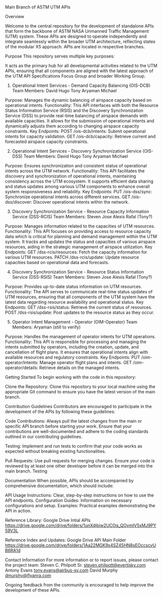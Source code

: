 Main Branch of ASTM UTM APIs

Overview

Welcome to the central repository for the development of standalone APIs that form the backbone of ASTM NASA Unmanned Traffic Management (UTM) system. These APIs are designed to operate independently and integrate seamlessly within the broader UTM architecture, reflecting states of the modular X5 approach. APIs are located in respective branches.

Purpose
This repository serves multiple key purposes:

It acts as the primary hub for all developmental activities related to the UTM APIs, ensuring that all components are aligned with the latest approach of the UTM API Specifications Focus Group and broader Working Group.

1. Operational Intent Services - Demand Capacity Balancing (OIS-DCB)
  Team Members:
  David
  Hugo
  Tony
  Aryaman
  Michael

Purpose: Manages the dynamic balancing of airspace capacity based on operational intents.
Functionality: This API interfaces with both the Resource Status Information Service (RSIS) and the Discovery Synchronization Service (DSS) to provide real-time balancing of airspace demands with available capacities. It allows for the submission of operational intents and dynamically adjusts them according to changing airspace capacity constraints.
Key Endpoints:
POST /ois-dcb/intents: Submit operational intents for capacity validation.
GET /ois-dcb/capacity: Retrieve current and forecasted airspace capacity constraints.

2. Operational Intent Services - Discovery Synchronization Service (OIS-DSS)
  Team Members:
  David
  Hugo
  Tony
  Aryaman
  Michael

Purpose: Ensures synchronization and consistent status of operational intents across the UTM network.
Functionality: This API facilitates the discovery and synchronization of operational intents, maintaining consistency across the UTM ecosystem. It supports efficient data sharing and status updates among various UTM components to enhance overall system responsiveness and reliability.
Key Endpoints:
PUT /ois-dss/sync: Synchronize operational intents across different services.
GET /ois-dss/discover: Discover operational intents within the network.

3. Discovery Synchronization Service - Resource Capacity Information Service (DSS-RCIS)
  Team Members:
  Steven
  Jose
  Alexis
  Rafal
  (Tony?)   

Purpose: Manages information related to the capacities of UTM resources.
Functionality: This API focuses on providing access to resource capacity data which is critical for planning and demand management within the UTM system. It tracks and updates the status and capacities of various airspace resources, aiding in the strategic management of airspace utilization.
Key Endpoints:
GET /dss-rcis/resources: Fetch the capacity information for various UTM resources.
PATCH /dss-rcis/update: Update resource capacities based on operational data and forecasts.

4. Discovery Synchronization Service - Resource Status Information Service (DSS-RSIS)
  Team Members:
  Steven
  Jose
  Alexis
  Rafal
  (Tony?)

Purpose: Provides up-to-date status information on UTM resources.
Functionality: The API serves to communicate real-time status updates of UTM resources, ensuring that all components of the UTM system have the latest data regarding resource availability and operational status.
Key Endpoints:
GET /dss-rsis/status: Retrieve the current status of resources.
POST /dss-rsis/update: Post updates to the resource status as they occur.

5. Operator Intent Management - Operator (OIM-Operator)
  Team Members:
  Aryaman (still to verify)

Purpose: Handles the management of operator intents for UTM operations.
Functionality: This API is responsible for processing and managing the intents submitted by operators, including the creation, update, and cancellation of flight plans. It ensures that operational intents align with available resources and regulatory constraints.
Key Endpoints:
PUT /oim-operator/intents: Manage operator flight plans and intents.
GET /oim-operator/details: Retrieve details on the managed intents.

Getting Started
To begin working with the code in this repository:

Clone the Repository: Clone this repository to your local machine using the appropriate Git command to ensure you have the latest version of the main branch.

Contribution Guidelines
Contributors are encouraged to participate in the development of the APIs by following these guidelines:

Code Contributions: Always pull the latest changes from the main or specific API branch before starting your work. Ensure that your contributions are well-documented and adhere to the coding standards outlined in our contributing guidelines.

Testing: Implement and run tests to confirm that your code works as expected without breaking existing functionalities.

Pull Requests: Use pull requests for merging changes. Ensure your code is reviewed by at least one other developer before it can be merged into the main branch.
Testing

Documentation
When possible, APIs should be accompanied by comprehensive documentation, which should include:

API Usage Instructions: Clear, step-by-step instructions on how to use the API endpoints.
Configuration Guides: Information on necessary configurations and setup.
Examples: Practical examples demonstrating the API in action.

Reference Library:
Google Drive Intial APIs https://drive.google.com/drive/folders/1unXdjbiw2UCOq_QOvmIV5xMJ9PY59V3L

Reference Index and Updates:
Google Drive API Main Folder https://drive.google.com/drive/folders/1Aa22MGK9s4SZ45HN8sEOccscvUB6RA1d

Contact Information
For more information or to report issues, please contact the project team:
Steven C. Philpott Sr. steven.philpott@evertisky.com 
Antony Evans tony.evans@airbus-sv.com
David Murphy dmurphy@flyanra.com

Ongoing feedback from the community is encouraged to help improve the development of these APIs.
